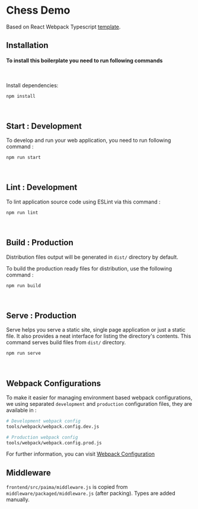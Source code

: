 # Chess Demo

Based on React Webpack Typescript [template](https://github.com/codesbiome/react-webpack-typescript-2023).

## Installation

#### To install this boilerplate you need to run following commands

<br>

Install dependencies:

```bash
npm install
```

<br />

## Start : Development

To develop and run your web application, you need to run following command :

```bash
npm run start
```

<br />

## Lint : Development

To lint application source code using ESLint via this command :

```bash
npm run lint
```

<br />

## Build : Production

Distribution files output will be generated in `dist/` directory by default.

To build the production ready files for distribution, use the following command :

```bash
npm run build
```

<br />

## Serve : Production

Serve helps you serve a static site, single page application or just a static file. It also provides a neat interface for listing the directory's contents. This command serves build files from `dist/` directory.

```bash
npm run serve
```

<br />

## Webpack Configurations

To make it easier for managing environment based webpack configurations, we using separated `development` and `production` configuration files, they are available in :

```bash
# Development webpack config
tools/webpack/webpack.config.dev.js

# Production webpack config
tools/webpack/webpack.config.prod.js
```

For further information, you can visit [Webpack Configuration](https://webpack.js.org/configuration/)

## Middleware
`frontend/src/paima/middleware.js` is copied from `middleware/packaged/middleware.js` (after packing).
Types are added manually.
